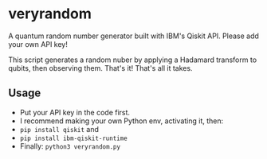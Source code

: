 # veryrandom
A quantum random number generator built with IBM's Qiskit API. Please add your own API key!

This script generates a random nuber by applying a Hadamard transform to qubits, then observing them. That's it! That's all it takes.

## Usage
- Put your API key in the code first.
- I recommend making your own Python env, activating it, then:
- `pip install qiskit` and
- `pip install ibm-qiskit-runtime`
- Finally: `python3 veryrandom.py`
